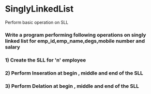 # SinglyLinkedList
Perform basic operation on SLL
<h3><p>Write a program performing following operations on singly linked list for emp_id,emp_name,degs,mobile number and salary</p></h3>
<h3>1) Create the SLL for 'n' employee </h3>
<h3>2) Perform Inseration at begin , middle and end of the SLL</h3>
<h3>3) Perform Delation at begin , middle and end of the SLL</h3>
